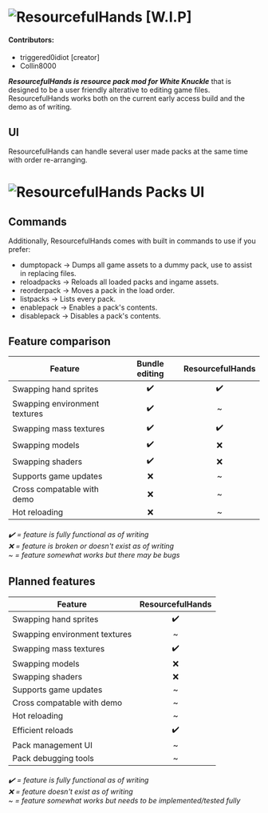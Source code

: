 # ![ResourcefulHands [W.I.P]](https://file.garden/Z9BrE5QDFXkNPYaw/rhlogobanner_trimmed_big.png "ResourcefulHands [W.I.P]")

#### __Contributors:__
 - triggered0idiot \[creator\]
 - Collin8000

***ResourcefulHands is resource pack mod for White Knuckle*** that is designed to be a user friendly alterative to editing game files. ResourcefulHands works both on the current early access build and the demo as of writing.

## UI
ResourcefulHands can handle several user made packs at the same time with order re-arranging.
# ![ResourcefulHands Packs UI](https://file.garden/Z9BrE5QDFXkNPYaw/rh_showcase3.png "ResourcefulHands Packs UI")

## Commands
Additionally, ResourcefulHands comes with built in commands to use if you prefer:
  - dumptopack -> Dumps all game assets to a dummy pack, use to assist in replacing files.
  - reloadpacks -> Reloads all loaded packs and ingame assets.
  - reorderpack -> Moves a pack in the load order.
  - listpacks -> Lists every pack.
  - enablepack -> Enables a pack's contents.
  - disablepack -> Disables a pack's contents.

## Feature comparison
| Feature                        | Bundle editing | ResourcefulHands  |
| ------------------------------ |:--:|:--:|
| Swapping hand sprites          | ✔️ | ✔️ |
| Swapping environment textures  | ✔️ | ~ |
| Swapping mass textures         | ✔️ | ✔️ |
| Swapping models                | ✔️ | ❌ |
| Swapping shaders               | ✔️ | ❌ |
| Supports game updates          | ❌ | ~ |
| Cross compatable with demo     | ❌ | ~ |
| Hot reloading                  | ❌ | ~ |
###### ✔️ = feature is fully functional as of writing<br>❌ = feature is broken or doesn't exist as of writing<br>~ = feature somewhat works but there may be bugs

## Planned features
| Feature                        | ResourcefulHands  |
| ------------------------------ |:--:|
| Swapping hand sprites          | ✔️ |
| Swapping environment textures  | ~ |
| Swapping mass textures         | ✔️ |
| Swapping models                | ❌ |
| Swapping shaders               | ❌ |
| Supports game updates          | ~ |
| Cross compatable with demo     | ~ |
| Hot reloading                  | ~ |
| Efficient reloads              | ✔️ |
| Pack management UI             | ~ |
| Pack debugging tools           | ~ |
###### ✔️ = feature is fully functional as of writing<br>❌ = feature doesn't exist as of writing<br>~ = feature somewhat works but needs to be implemented/tested fully
